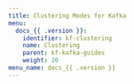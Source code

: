 ```yaml
---
title: Clustering Modes for Kafka
menu:
  docs_{{ .version }}:
    identifier: kf-clustering
    name: Clustering
    parent: kf-kafka-guides
    weight: 20
menu_name: docs_{{ .version }}
---
```

